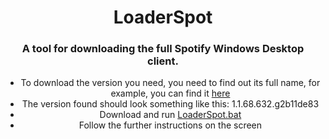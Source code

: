 <center>
    <h1 align="center">LoaderSpot
</h1>
    <h3 align="center">A tool for downloading the full Spotify Windows Desktop client.</h4
</center>

      
- To download the version you need, you need to find out its full name, for example, you can find it [here](https://www.spotify.com/us/opensource)
- The version found should look something like this: 1.1.68.632.g2b11de83
- Download and run [LoaderSpot.bat](https://cutt.ly/pEvhtdr)
- Follow the further instructions on the screen
      

